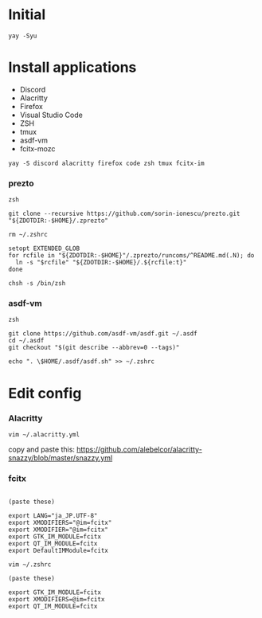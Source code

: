 # Initial
```
yay -Syu
```

# Install applications
- Discord
- Alacritty
- Firefox
- Visual Studio Code
- ZSH
- tmux
- asdf-vm
- fcitx-mozc

```
yay -S discord alacritty firefox code zsh tmux fcitx-im
```

### prezto
```
zsh

git clone --recursive https://github.com/sorin-ionescu/prezto.git "${ZDOTDIR:-$HOME}/.zprezto"

rm ~/.zshrc

setopt EXTENDED_GLOB
for rcfile in "${ZDOTDIR:-$HOME}"/.zprezto/runcoms/^README.md(.N); do
  ln -s "$rcfile" "${ZDOTDIR:-$HOME}/.${rcfile:t}"
done

chsh -s /bin/zsh
```

### asdf-vm
```
zsh

git clone https://github.com/asdf-vm/asdf.git ~/.asdf
cd ~/.asdf
git checkout "$(git describe --abbrev=0 --tags)"

echo ". \$HOME/.asdf/asdf.sh" >> ~/.zshrc
```

# Edit config

### Alacritty
```
vim ~/.alacritty.yml
```
copy and paste this: https://github.com/alebelcor/alacritty-snazzy/blob/master/snazzy.yml

### fcitx

```vim ~/.xprofile

(paste these)

export LANG="ja_JP.UTF-8"
export XMODIFIERS="@im=fcitx"
export XMODIFIER="@im=fcitx"
export GTK_IM_MODULE=fcitx
export QT_IM_MODULE=fcitx
export DefaultIMModule=fcitx

vim ~/.zshrc

(paste these)

export GTK_IM_MODULE=fcitx
export XMODIFIERS=@im=fcitx
export QT_IM_MODULE=fcitx
```
